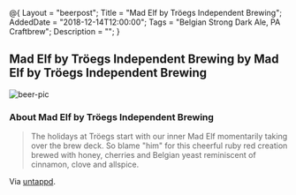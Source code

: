 @{ 
 Layout = "beerpost"; 
 Title = "Mad Elf by Tröegs Independent Brewing"; 
 AddedDate = "2018-12-14T12:00:00"; 
 Tags = "Belgian Strong Dark Ale, PA Craftbrew"; 
 Description = ""; 
 } 
 

## Mad Elf by Tröegs Independent Brewing by Mad Elf by Tröegs Independent Brewing

![beer-pic]

### About Mad Elf by Tröegs Independent Brewing

> The holidays at Tröegs start with our inner Mad Elf momentarily taking over the brew deck. So blame "him" for this cheerful ruby red creation brewed with honey, cherries and Belgian yeast reminiscent of cinnamon, clove and allspice. 

Via [untappd][untappd-url].

[untappd-url]: <https://untappd.com/b/troegs-independent-brewing-mad-elf/17568>
[beer-pic]: https://jasonpowley.com/assets/img/2018-12-14-mad-elf.jpeg "Mad Elf by Tröegs Independent Brewing by Mad Elf by Tröegs Independent Brewing"
